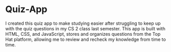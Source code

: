 # Quiz-App

I created this quiz app to make studying easier after struggling to keep up with the quiz questions in my CS 2 class last semester. This app is built with HTML, CSS, and JavaScript, stores and organizes questions from the Top Hat platform, allowing me to review and recheck my knowledge from time to time.

